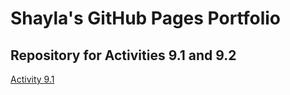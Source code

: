 # Shayla's GitHub Pages Portfolio
## Repository for Activities 9.1 and 9.2

<a href="https://shaylatheroo.github.io/PCDE-Activity-9.1/">Activity 9.1</a>
